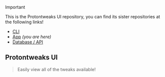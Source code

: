 > [!IMPORTANT]  
> This is the Protontweaks UI repository, you can find its sister repositories at the following links!

- [CLI](https://github.com/rain-cafe/protontweaks)
- [App](https://github.com/rain-cafe/protontweaks-ui) _(you are here)_
- [Database / API](https://github.com/rain-cafe/protontweaks-db)

## Protontweaks UI

> Easily view all of the tweaks available!
